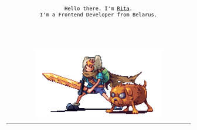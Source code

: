<p align="center">
  <br>
  <br>
  <br>
  <samp>Hello there. I'm <a href="https://www.linkedin.com/in/ritasehina/">Rita</a>.<br> I'm a Frontend Developer from Belarus.<br><br>
  <br>
  <br>
  <br>
  <br>
  <img src="https://github.com/selimdoyranli/selimdoyranli/blob/master/preview.gif" width="350" />
</p>

------------
